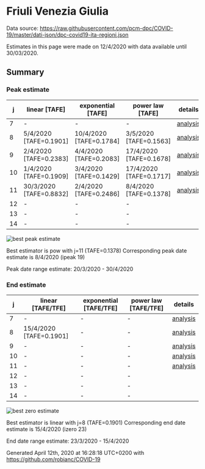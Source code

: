 # Friuli Venezia Giulia


Data source: https://raw.githubusercontent.com/pcm-dpc/COVID-19/master/dati-json/dpc-covid19-ita-regioni.json

Estimates in this page were made on 12/4/2020 with data available until 30/03/2020.


## Summary 

### Peak estimate 
|j|linear [TAFE]|exponential [TAFE]|power law [TAFE]|details|
|---|----|-----------|---------|-------|
|7|-|-|-|[analysis](COVID-19_friuli_venezia_giulia_j7_2020-03-30.md)|
|8|5/4/2020 [TAFE=0.1901]|10/4/2020 [TAFE=0.1784]|3/5/2020 [TAFE=0.1563]|[analysis](COVID-19_friuli_venezia_giulia_j8_2020-03-30.md)|
|9|2/4/2020 [TAFE=0.2383]|4/4/2020 [TAFE=0.2083]|17/4/2020 [TAFE=0.1678]|[analysis](COVID-19_friuli_venezia_giulia_j9_2020-03-30.md)|
|10|1/4/2020 [TAFE=0.1909]|3/4/2020 [TAFE=0.1429]|17/4/2020 [TAFE=0.1717]|[analysis](COVID-19_friuli_venezia_giulia_j10_2020-03-30.md)|
|11|30/3/2020 [TAFE=0.8832]|2/4/2020 [TAFE=0.2486]|8/4/2020 [TAFE=0.1378]|[analysis](COVID-19_friuli_venezia_giulia_j11_2020-03-30.md)|
|12|-|-|-||
|13|-|-|-||
|14|-|-|-||

![best peak estimate](COVID-19_friuli_venezia_giulia_j11_2020-03-30.png)

Best estimator is pow with j=11 (TAFE=0.1378)
Corresponding peak date estimate is 8/4/2020 (ipeak 19)


Peak date range estimate: 20/3/2020 - 30/4/2020

### End estimate 
|j|linear [TAFE/TFE]|exponential [TAFE/TFE]|power law [TAFE/TFE]|details|
|---|----|-----------|---------|-------|
|7|-|-|-|[analysis](COVID-19_friuli_venezia_giulia_j7_2020-03-30.md)|
|8|15/4/2020 [TAFE=0.1901]|-|-|[analysis](COVID-19_friuli_venezia_giulia_j8_2020-03-30.md)|
|9|-|-|-|[analysis](COVID-19_friuli_venezia_giulia_j9_2020-03-30.md)|
|10|-|-|-|[analysis](COVID-19_friuli_venezia_giulia_j10_2020-03-30.md)|
|11|-|-|-|[analysis](COVID-19_friuli_venezia_giulia_j11_2020-03-30.md)|
|12|-|-|-||
|13|-|-|-||
|14|-|-|-||

![best zero estimate](COVID-19_friuli_venezia_giulia_j8_2020-03-30.png)

Best estimator is linear with j=8 (TAFE=0.1901)
Corresponding end date estimate is 15/4/2020 (izero 23)


End date range estimate: 23/3/2020 - 15/4/2020

Generated April 12th, 2020 at 16:28:18 UTC+0200 with https://github.com/robianc/COVID-19
